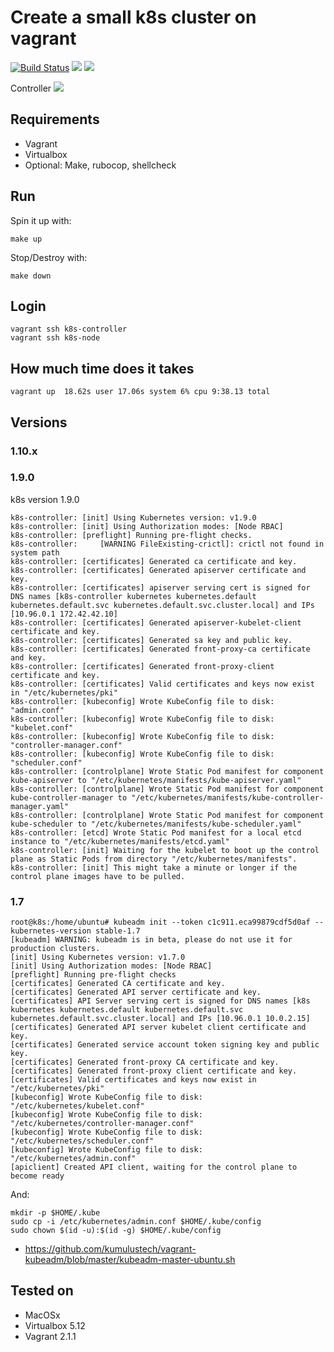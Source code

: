 # Create a small k8s cluster on vagrant

[![Build Status](https://travis-ci.org/jecnua/k8s-swarm-test-drive.svg?branch=master)](https://travis-ci.org/jecnua/k8s-swarm-test-drive)
![](https://img.shields.io/badge/kubernetes-v1.10.3-blue.svg?style=flat)
![](https://img.shields.io/badge/cni-flannel-orange.svg?style=flat)

Controller ![](https://img.shields.io/badge/go-v1.10.3-blue.svg?style=flat)

## Requirements

- Vagrant
- Virtualbox
- Optional: Make, rubocop, shellcheck

## Run

Spin it up with:

    make up

Stop/Destroy with:

    make down

## Login

    vagrant ssh k8s-controller
    vagrant ssh k8s-node

## How much time does it takes

    vagrant up  18.62s user 17.06s system 6% cpu 9:38.13 total

## Versions

### 1.10.x

### 1.9.0

k8s version 1.9.0

    k8s-controller: [init] Using Kubernetes version: v1.9.0
    k8s-controller: [init] Using Authorization modes: [Node RBAC]
    k8s-controller: [preflight] Running pre-flight checks.
    k8s-controller: 	[WARNING FileExisting-crictl]: crictl not found in system path
    k8s-controller: [certificates] Generated ca certificate and key.
    k8s-controller: [certificates] Generated apiserver certificate and key.
    k8s-controller: [certificates] apiserver serving cert is signed for DNS names [k8s-controller kubernetes kubernetes.default kubernetes.default.svc kubernetes.default.svc.cluster.local] and IPs [10.96.0.1 172.42.42.10]
    k8s-controller: [certificates] Generated apiserver-kubelet-client certificate and key.
    k8s-controller: [certificates] Generated sa key and public key.
    k8s-controller: [certificates] Generated front-proxy-ca certificate and key.
    k8s-controller: [certificates] Generated front-proxy-client certificate and key.
    k8s-controller: [certificates] Valid certificates and keys now exist in "/etc/kubernetes/pki"
    k8s-controller: [kubeconfig] Wrote KubeConfig file to disk: "admin.conf"
    k8s-controller: [kubeconfig] Wrote KubeConfig file to disk: "kubelet.conf"
    k8s-controller: [kubeconfig] Wrote KubeConfig file to disk: "controller-manager.conf"
    k8s-controller: [kubeconfig] Wrote KubeConfig file to disk: "scheduler.conf"
    k8s-controller: [controlplane] Wrote Static Pod manifest for component kube-apiserver to "/etc/kubernetes/manifests/kube-apiserver.yaml"
    k8s-controller: [controlplane] Wrote Static Pod manifest for component kube-controller-manager to "/etc/kubernetes/manifests/kube-controller-manager.yaml"
    k8s-controller: [controlplane] Wrote Static Pod manifest for component kube-scheduler to "/etc/kubernetes/manifests/kube-scheduler.yaml"
    k8s-controller: [etcd] Wrote Static Pod manifest for a local etcd instance to "/etc/kubernetes/manifests/etcd.yaml"
    k8s-controller: [init] Waiting for the kubelet to boot up the control plane as Static Pods from directory "/etc/kubernetes/manifests".
    k8s-controller: [init] This might take a minute or longer if the control plane images have to be pulled.

### 1.7

    root@k8s:/home/ubuntu# kubeadm init --token c1c911.eca99879cdf5d0af --kubernetes-version stable-1.7
    [kubeadm] WARNING: kubeadm is in beta, please do not use it for production clusters.
    [init] Using Kubernetes version: v1.7.0
    [init] Using Authorization modes: [Node RBAC]
    [preflight] Running pre-flight checks
    [certificates] Generated CA certificate and key.
    [certificates] Generated API server certificate and key.
    [certificates] API Server serving cert is signed for DNS names [k8s kubernetes kubernetes.default kubernetes.default.svc kubernetes.default.svc.cluster.local] and IPs [10.96.0.1 10.0.2.15]
    [certificates] Generated API server kubelet client certificate and key.
    [certificates] Generated service account token signing key and public key.
    [certificates] Generated front-proxy CA certificate and key.
    [certificates] Generated front-proxy client certificate and key.
    [certificates] Valid certificates and keys now exist in "/etc/kubernetes/pki"
    [kubeconfig] Wrote KubeConfig file to disk: "/etc/kubernetes/kubelet.conf"
    [kubeconfig] Wrote KubeConfig file to disk: "/etc/kubernetes/controller-manager.conf"
    [kubeconfig] Wrote KubeConfig file to disk: "/etc/kubernetes/scheduler.conf"
    [kubeconfig] Wrote KubeConfig file to disk: "/etc/kubernetes/admin.conf"
    [apiclient] Created API client, waiting for the control plane to become ready

And:

    mkdir -p $HOME/.kube
    sudo cp -i /etc/kubernetes/admin.conf $HOME/.kube/config
    sudo chown $(id -u):$(id -g) $HOME/.kube/config

- https://github.com/kumulustech/vagrant-kubeadm/blob/master/kubeadm-master-ubuntu.sh

## Tested on

- MacOSx
- Virtualbox 5.12
- Vagrant 2.1.1
